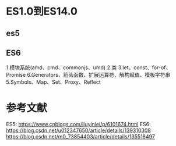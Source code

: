 # ES1.0到ES14.0

## es5


## ES6
1.模块系统(amd、cmd、commonjs、umd)
2.类
3.let、const、for-of、Promise
6.Generators、箭头函数、扩展运算符、解构赋值、模板字符串
5.Symbols、Map、Set、Proxy、Reflect

# 参考文献
ES5: https://www.cnblogs.com/liuyinlei/p/6101674.html
ES6:
  https://blog.csdn.net/u012347650/article/details/139310308
  https://blog.csdn.net/m0_73854403/article/details/135518497